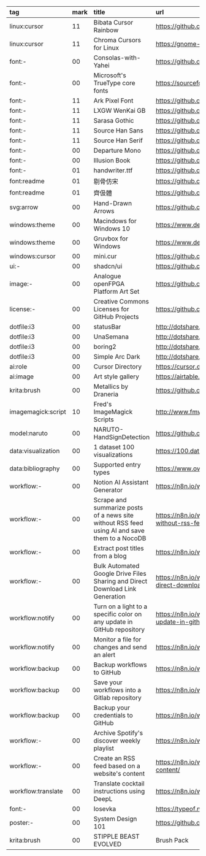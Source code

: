 tag                | mark | title                                                                                         | url
:-                 | :-   | :-                                                                                            | :-
linux:cursor       | 11   | Bibata Cursor Rainbow                                                                         | https://github.com/ful1e5/Bibata_Cursor_Rainbow
linux:cursor       | 11   | Chroma Cursors for Linux                                                                      | https://gnome-look.org/p/2045954
font:-             | 00   | Consolas-with-Yahei                                                                           | https://github.com/crvdgc/Consolas-with-Yahei
font:-             | 00   | Microsoft's TrueType core fonts                                                               | https://sourceforge.net/projects/corefonts
font:-             | 11   | Ark Pixel Font                                                                                | https://github.com/TakWolf/ark-pixel-font
font:-             | 11   | LXGW WenKai GB                                                                                | https://github.com/lxgw/LxgwWenkaiGB
font:-             | 11   | Sarasa Gothic                                                                                 | https://github.com/be5invis/Sarasa-Gothic
font:-             | 11   | Source Han Sans                                                                               | https://github.com/adobe-fonts/source-han-sans
font:-             | 11   | Source Han Serif                                                                              | https://github.com/adobe-fonts/source-han-serif
font:-             | 00   | Departure Mono                                                                                | https://github.com/rektdeckard/departure-mono
font:-             | 00   | Illusion Book                                                                                 | https://github.com/StevenLZH/IllusionBook
font:-             | 01   | handwriter.ttf                                                                                | https://github.com/hsfzxjy/handwriter.ttf
font:readme        | 01   | 剔骨仿宋                                                                                      | https://github.com/LingDong-/tk-fangsong-font
font:readme        | 01   | 齊伋體                                                                                        | https://github.com/LingDong-/qiji-font
svg:arrow          | 00   | Hand-Drawn Arrows                                                                             | https://github.com/eronred/handy-arrows
windows:theme      | 00   | Macindows for Windows 10                                                                      | https://www.deviantart.com/niivu/art/Macindows-for-Windows-10-870073866
windows:theme      | 00   | Gruvbox for Windows                                                                           | https://www.deviantart.com/niivu/art/Gruvbox-for-Windows-913766735
windows:cursor     | 00   | mini.cur                                                                                      | https://github.com/rghv234/mini.cur
ui:-               | 00   | shadcn/ui                                                                                     | https://github.com/shadcn-ui/ui
image:-            | 00   | Analogue openFPGA Platform Art Set                                                            | https://github.com/spiritualized1997/openFPGA-Platform-Art-Set
license:-          | 00   | Creative Commons Licenses for GitHub Projects                                                 | https://github.com/santisoler/cc-licenses
dotfile:i3         | 00   | statusBar                                                                                     | http://dotshare.it/dots/24/
dotfile:i3         | 00   | UnaSemana                                                                                     | http://dotshare.it/dots/307/
dotfile:i3         | 00   | boring2                                                                                       | http://dotshare.it/dots/588/
dotfile:i3         | 00   | Simple Arc Dark                                                                               | http://dotshare.it/dots/1446/
ai:role            | 00   | Cursor Directory                                                                              | https://cursor.directory/
ai:image           | 00   | Art style gallery                                                                             | https://airtable.com/appGc7YdwCFVYwTK8/shrY4CRFRaIhLjiBe/tbldCHol3ABwHG9ex
krita:brush        | 00   | Metallics by Draneria                                                                         | https://github.com/Draneria/Metallics-by-Draneria_Krita-Brushes
imagemagick:script | 10   | Fred's ImageMagick Scripts                                                                    | http://www.fmwconcepts.com/imagemagick/filmgrain/index.php
model:naruto       | 00   | NARUTO-HandSignDetection                                                                      | https://github.com/Kazuhito00/NARUTO-HandSignDetection
data:visualization | 00   | 1 dataset 100 visualizations                                                                  | https://100.datavizproject.com/
data:bibliography  | 00   | Supported entry types                                                                         | https://www.overleaf.com/learn/latex/Bibliography_management_with_biblatex
workflow:-         | 00   | Notion AI Assistant Generator                                                                 | https://n8n.io/workflows/2415-notion-ai-assistant-generator/
workflow:-         | 00   | Scrape and summarize posts of a news site without RSS feed using AI and save them to a NocoDB | https://n8n.io/workflows/2180-scrape-and-summarize-posts-of-a-news-site-without-rss-feed-using-ai-and-save-them-to-a-nocodb/
workflow:-         | 00   | Extract post titles from a blog                                                               | https://n8n.io/workflows/434-extract-post-titles-from-a-blog/
workflow:-         | 00   | Bulk Automated Google Drive Files Sharing and Direct Download Link Generation                 | https://n8n.io/workflows/2042-bulk-automated-google-drive-files-sharing-and-direct-download-link-generation/
workflow:notify    | 00   | Turn on a light to a specific color on any update in GitHub repository                        | https://n8n.io/workflows/1856-turn-on-a-light-to-a-specific-color-on-any-update-in-github-repository/
workflow:notify    | 00   | Monitor a file for changes and send an alert                                                  | https://n8n.io/workflows/967-monitor-a-file-for-changes-and-send-an-alert/
workflow:backup    | 00   | Backup workflows to GitHub                                                                    | https://n8n.io/workflows/1222-backup-workflows-to-github/
workflow:backup    | 00   | Save your workflows into a Gitlab repository                                                  | https://n8n.io/workflows/2385-save-your-workflows-into-a-gitlab-repository/
workflow:backup    | 00   | Backup your credentials to GitHub                                                             | https://n8n.io/workflows/2307-backup-your-credentials-to-github/
workflow:-         | 00   | Archive Spotify's discover weekly playlist                                                    | https://n8n.io/workflows/697-archive-spotifys-discover-weekly-playlist/
workflow:-         | 00   | Create an RSS feed based on a website's content                                               | https://n8n.io/workflows/1418-create-an-rss-feed-based-on-a-websites-content/
workflow:translate | 00   | Translate cocktail instructions using DeepL                                                   | https://n8n.io/workflows/998-translate-cocktail-instructions-using-deepl/
font:-             | 00   | Iosevka                                                                                       | https://typeof.net/Iosevka/
poster:-           | 00   | System Design 101                                                                             | https://github.com/ByteByteGoHq/system-design-101
krita:brush | 00 | STIPPLE BEAST EVOLVED | Brush Pack | https://tombofnull.itch.io/stipple-beast-evolved-brush-pack